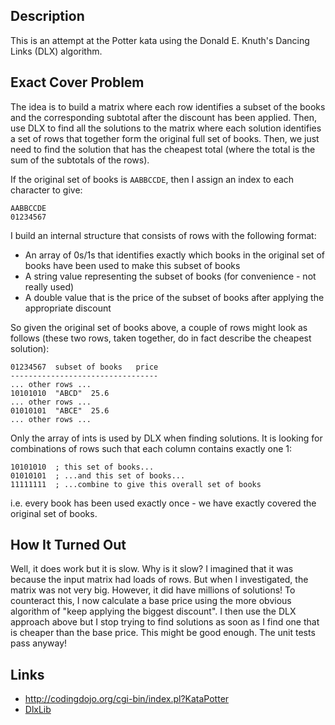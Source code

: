 ## Description

This is an attempt at the Potter kata using the Donald E. Knuth's Dancing Links (DLX) algorithm.

## Exact Cover Problem

The idea is to build a matrix where each row identifies a subset of the books and the
corresponding subtotal after the discount has been applied.
Then, use DLX to find all the solutions to the matrix where each solution identifies a
set of rows that together form the original full set of books. Then, we just need to find
the solution that has the cheapest total (where the total is the sum of the subtotals of the rows).

If the original set of books is <code>AABBCCDE</code>, then I assign an index to each character to give:

```
AABBCCDE
01234567
```

I build an internal structure that consists of rows with the following format:

* An array of 0s/1s that identifies exactly which books in the original set of books have been used to make this subset of books
* A string value representing the subset of books (for convenience - not really used)
* A double value that is the price of the subset of books after applying the appropriate discount

So given the original set of books above, a couple of rows might look as follows (these two rows, taken
together, do in fact describe the cheapest solution):

```
01234567  subset of books   price
---------------------------------
... other rows ...
10101010  "ABCD"  25.6
... other rows ...
01010101  "ABCE"  25.6
... other rows ...
```

Only the array of ints is used by DLX when finding solutions. It is looking for combinations of rows such that each column
contains exactly one 1:

```
10101010  ; this set of books...
01010101  ; ...and this set of books...
11111111  ; ...combine to give this overall set of books
```

i.e. every book has been used exactly once - we have exactly covered the original set of books.

## How It Turned Out

Well, it does work but it is slow. Why is it slow? I imagined that it was because the input matrix had loads
of rows. But when I investigated, the matrix was not very big. However, it did have millions of solutions!
To counteract this, I now calculate a base price using the more obvious algorithm of
"keep applying the biggest discount". I then use the DLX approach above but I stop trying to find solutions
as soon as I find one that is cheaper than the base price. This might be good enough. The unit tests pass anyway!

## Links

* http://codingdojo.org/cgi-bin/index.pl?KataPotter
* [DlxLib](https://github.com/taylorjg/DlxLib "DlxLib")
